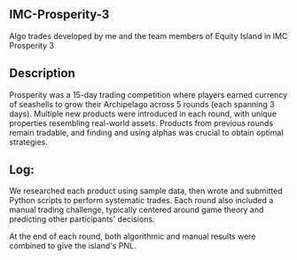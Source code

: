 ## IMC-Prosperity-3
Algo trades developed by me and the team members of Equity Island in IMC Prosperity 3

## Description
Prosperity was a 15-day trading competition where players earned currency of seashells to grow their Archipelago across 5 rounds (each spanning 3 days). Multiple new products were introduced in each round, with unique properties resembling real-world assets. Products from previous rounds remain tradable, and finding and using alphas was crucial to obtain optimal strategies.

## Log:
We researched each product using sample data, then wrote and submitted Python scripts to perform systematic trades. Each round also included a manual trading challenge, typically centered around game theory and predicting other participants' decisions.

At the end of each round, both algorithmic and manual results were combined to give the island's PNL.
